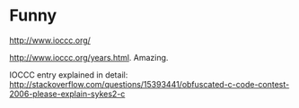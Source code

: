 # Funny

<http://www.ioccc.org/>

<http://www.ioccc.org/years.html>. Amazing.

IOCCC entry explained in detail: <http://stackoverflow.com/questions/15393441/obfuscated-c-code-contest-2006-please-explain-sykes2-c>
